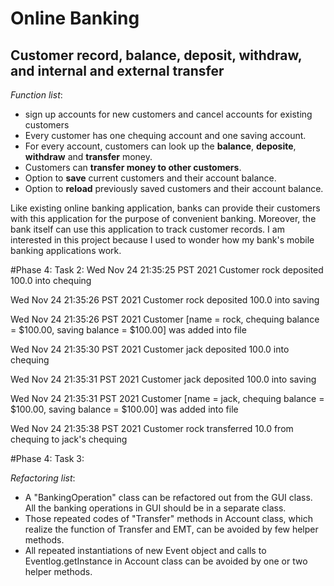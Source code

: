 # Online Banking

## Customer record, balance, deposit, withdraw, and internal and external transfer

*Function list*:
- sign up accounts for new customers and cancel accounts for existing customers
- Every customer has one chequing account and one saving account.
- For every account, customers can look up the **balance**, **deposite**, **withdraw** and **transfer** money.
- Customers can **transfer money to other customers**.
- Option to **save** current customers and their account balance.
- Option to **reload** previously saved customers and their account balance.

Like existing online banking application, banks can provide their customers with this application for the purpose of convenient banking.
Moreover, the bank itself can use this application to track customer records. I am interested in this project because I used to wonder how my bank's mobile banking applications work. 


#Phase 4: Task 2:
Wed Nov 24 21:35:25 PST 2021
Customer rock deposited 100.0 into chequing

Wed Nov 24 21:35:26 PST 2021
Customer rock deposited 100.0 into saving

Wed Nov 24 21:35:26 PST 2021
Customer [name = rock, chequing balance = $100.00, saving balance = $100.00] was added into file

Wed Nov 24 21:35:30 PST 2021
Customer jack deposited 100.0 into chequing

Wed Nov 24 21:35:31 PST 2021
Customer jack deposited 100.0 into saving

Wed Nov 24 21:35:31 PST 2021
Customer [name = jack, chequing balance = $100.00, saving balance = $100.00] was added into file

Wed Nov 24 21:35:38 PST 2021
Customer rock transferred 10.0 from chequing to jack's chequing

#Phase 4: Task 3:

*Refactoring list*:
- A "BankingOperation" class can be refactored out from the GUI class. All the banking operations in GUI should be in a separate class.
- Those repeated codes of "Transfer" methods in Account class, which realize the function of Transfer and EMT, can be avoided by few helper methods.
- All repeated instantiations of new Event object and calls to Eventlog.getInstance in Account class can be avoided by one or two helper methods.
